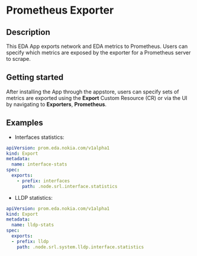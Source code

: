 # Prometheus Exporter

## Description

This EDA App exports network and EDA metrics to Prometheus. Users can specify which metrics are exposed by the exporter for a Prometheus server to scrape.

## Getting started

After installing the App through the appstore, users can specify sets of metrics are exported using the **Export** Custom Resource (CR) or via the UI by navigating to **Exporters**, **Prometheus**.

## Examples

- Interfaces statistics:

```yaml
apiVersion: prom.eda.nokia.com/v1alpha1
kind: Export
metadata:
  name: interface-stats
spec:
  exports:
    - prefix: interfaces
      path: .node.srl.interface.statistics
```

- LLDP statistics:

```yaml
apiVersion: prom.eda.nokia.com/v1alpha1
kind: Export
metadata:
  name: lldp-stats
spec:
  exports:
  - prefix: lldp
    path: .node.srl.system.lldp.interface.statistics
```

